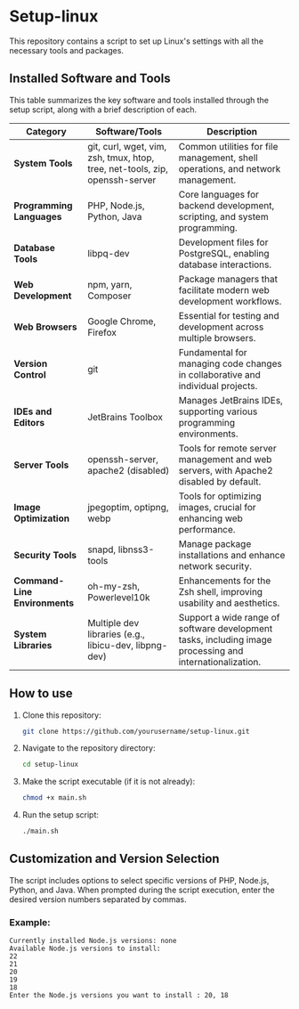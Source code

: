 # Setup-linux

This repository contains a script to set up Linux's settings with all the necessary tools and packages.

## Installed Software and Tools

This table summarizes the key software and tools installed through the setup script, along with a brief description of each.

| Category                       | Software/Tools                                               | Description |
|--------------------------------|--------------------------------------------------------------|-------------|
| **System Tools**               | git, curl, wget, vim, zsh, tmux, htop, tree, net-tools, zip, openssh-server | Common utilities for file management, shell operations, and network management. |
| **Programming Languages**      | PHP, Node.js, Python, Java | Core languages for backend development, scripting, and system programming. |
| **Database Tools**             | libpq-dev                                                    | Development files for PostgreSQL, enabling database interactions. |
| **Web Development**            | npm, yarn, Composer                                          | Package managers that facilitate modern web development workflows. |
| **Web Browsers**               | Google Chrome, Firefox                                       | Essential for testing and development across multiple browsers. |
| **Version Control**            | git                                                          | Fundamental for managing code changes in collaborative and individual projects. |
| **IDEs and Editors**           | JetBrains Toolbox                                            | Manages JetBrains IDEs, supporting various programming environments. |
| **Server Tools**               | openssh-server, apache2 (disabled)                           | Tools for remote server management and web servers, with Apache2 disabled by default. |
| **Image Optimization**         | jpegoptim, optipng, webp                                     | Tools for optimizing images, crucial for enhancing web performance. |
| **Security Tools**             | snapd, libnss3-tools                                         | Manage package installations and enhance network security. |
| **Command-Line Environments**  | oh-my-zsh, Powerlevel10k                                     | Enhancements for the Zsh shell, improving usability and aesthetics. |
| **System Libraries**           | Multiple dev libraries (e.g., libicu-dev, libpng-dev)        | Support a wide range of software development tasks, including image processing and internationalization. |

## How to use

1. Clone this repository:

    ```bash
    git clone https://github.com/yourusername/setup-linux.git
    ```

2. Navigate to the repository directory:

    ```bash
    cd setup-linux
    ```

3. Make the script executable (if it is not already):

    ```bash
    chmod +x main.sh
    ```

4. Run the setup script:

    ```bash
    ./main.sh
    ```

## Customization and Version Selection

The script includes options to select specific versions of PHP, Node.js, Python, and Java. When prompted during the script execution, enter the desired version numbers separated by commas.

### Example:

```text
Currently installed Node.js versions: none
Available Node.js versions to install:
22
21
20
19
18
Enter the Node.js versions you want to install : 20, 18
